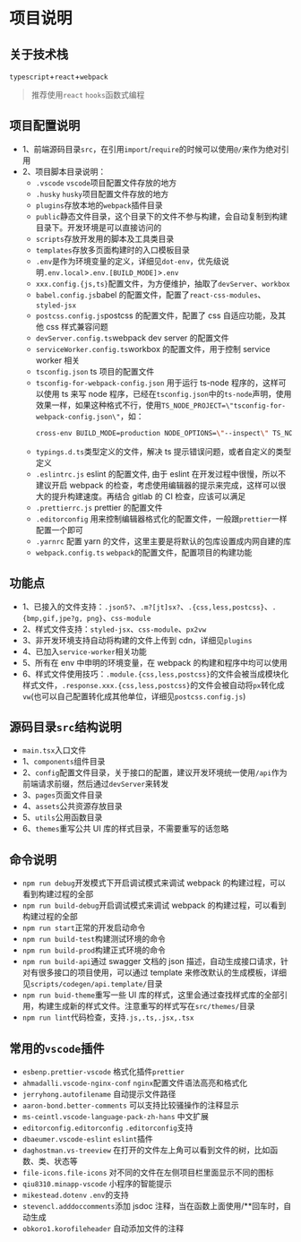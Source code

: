 <!--
 * @Author: your name
 * @Date: 2021-07-15 09:51:34
 * @LastEditTime : 2021-07-20 18:05:05
 * @LastEditors  : hmw
 * @Description: In User Settings Edit
 * @FilePath: \fe-scaffold\README.md
-->

# 项目说明

## 关于技术栈

`typescript`+`react`+`webpack`

> 推荐使用`react` `hooks`函数式编程

## 项目配置说明

- 1、前端源码目录`src`，在引用`import`/`require`的时候可以使用`@/`来作为绝对引用
- 2、项目脚本目录说明：
  - `.vscode` `vscode`项目配置文件存放的地方
  - `.husky` `husky`项目配置文件存放的地方
  - `plugins`存放本地的`webpack`插件目录
  - `public`静态文件目录，这个目录下的文件不参与构建，会自动复制到构建目录下。开发环境是可以直接访问的
  - `scripts`存放开发用的脚本及工具类目录
  - `templates`存放多页面构建时的入口模板目录
  - `.env`是作为环境变量的定义，详细见`dot-env`，优先级说明`.env.local`>`.env.[BUILD_MODE]`>`.env`
  - `xxx.config.{js,ts}`配置文件，为方便维护，抽取了`devServer`、`workbox`
  - `babel.config.js`babel 的配置文件，配置了`react-css-modules`、`styled-jsx`
  - `postcss.config.js`postcss 的配置文件，配置了 css 自适应功能，及其他 css 样式兼容问题
  - `devServer.config.ts`webpack dev server 的配置文件
  - `serviceWorker.config.ts`workbox 的配置文件，用于控制 service worker 相关
  - `tsconfig.json` ts 项目的配置文件
  - `tsconfig-for-webpack-config.json` 用于运行 ts-node 程序的，这样可以使用 ts 来写 node 程序，已经在`tsconfig.json`中的`ts-node`声明，使用效果一样，如果这种格式不行，使用`TS_NODE_PROJECT=\"tsconfig-for-webpack-config.json\"`，如：
    ```bash
    cross-env BUILD_MODE=production NODE_OPTIONS=\"--inspect\" TS_NODE_PROJECT=\"tsconfig-for-webpack-config.json\" webpack --progress
    ```
  - `typings.d.ts`类型定义的文件，解决 ts 提示错误问题，或者自定义的类型定义
  - `.eslintrc.js` eslint 的配置文件, 由于 eslint 在开发过程中很慢，所以不建议开启 webpack 的检查，考虑使用编辑器的提示来完成，这样可以很大的提升构建速度。再结合 gitlab 的 CI 检查，应该可以满足
  - `.prettierrc.js` prettier 的配置文件
  - `.editorconfig` 用来控制编辑器格式化的配置文件，一般跟`prettier`一样配置一个即可
  - `.yarnrc` 配置 yarn 的文件，这里主要是将默认的包库设置成内网自建的库
  - `webpack.config.ts` `webpack`的配置文件，配置项目的构建功能

## 功能点

- 1、已接入的文件支持：`.json5?`、`.m?[jt]sx?`、`.{css,less,postcss}`、`.{bmp,gif,jpe?g, png}`、`css-module`
- 2、样式文件支持：`styled-jsx`、`css-module`、`px2vw`
- 3、非开发环境支持自动将构建的文件上传到 cdn，详细见`plugins`
- 4、已加入`service-worker`相关功能
- 5、所有在 env 中申明的环境变量，在 webpack 的构建和程序中均可以使用
- 6、样式文件使用技巧：`.module.{css,less,postcss}`的文件会被当成模块化样式文件，`.response.xxx.{css,less,postcss}`的文件会被自动将`px`转化成`vw`(也可以自己配置转化成其他单位，详细见`postcss.config.js`)

## 源码目录`src`结构说明

- `main.tsx`入口文件
- 1、`components`组件目录
- 2、`config`配置文件目录，关于接口的配置，建议开发环境统一使用`/api`作为前端请求前缀，然后通过`devServer`来转发
- 3、`pages`页面文件目录
- 4、`assets`公共资源存放目录
- 5、`utils`公用函数目录
- 6、`themes`重写公共 UI 库的样式目录，不需要重写的话忽略

## 命令说明

- `npm run debug`开发模式下开启调试模式来调试 webpack 的构建过程，可以看到构建过程的全部
- `npm run build-debug`开启调试模式来调试 webpack 的构建过程，可以看到构建过程的全部
- `npm run start`正常的开发启动命令
- `npm run build-test`构建测试环境的命令
- `npm run build-prod`构建正式环境的命令
- `npm run build-api`通过 swagger 文档的 json 描述，自动生成接口请求，针对有很多接口的项目使用，可以通过 template 来修改默认的生成模板，详细见`scripts/codegen/api.template/`目录
- `npm run buid-theme`重写一些 UI 库的样式，这里会通过查找样式库的全部引用，构建生成新的样式文件。注意重写的样式写在`src/themes/`目录
- `npm run lint`代码检查，支持`.js,.ts,.jsx,.tsx`

## 常用的`vscode`插件

- `esbenp.prettier-vscode` 格式化插件`prettier`
- `ahmadalli.vscode-nginx-conf` `nginx`配置文件语法高亮和格式化
- `jerryhong.autofilename` 自动提示文件路径
- `aaron-bond.better-comments` 可以支持比较骚操作的注释显示
- `ms-ceintl.vscode-language-pack-zh-hans` 中文扩展
- `editorconfig.editorconfig` `.editorconfig`支持
- `dbaeumer.vscode-eslint` `eslint`插件
- `daghostman.vs-treeview` 在打开的文件左上角可以看到文件的树，比如函数、类、状态等
- `file-icons.file-icons` 对不同的文件在左侧项目栏里面显示不同的图标
- `qiu8310.minapp-vscode` 小程序的智能提示
- `mikestead.dotenv` `.env`的支持
- `stevencl.adddoccomments`添加 jsdoc 注释，当在函数上面使用/\*\*回车时，自动生成
- `obkoro1.korofileheader` 自动添加文件的注释
